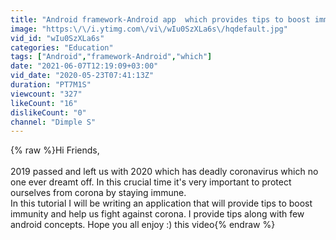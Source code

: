 ```yaml
---
title: "Android framework-Android app  which provides tips to boost immunity & fightCorona"
image: "https:\/\/i.ytimg.com\/vi\/wIu0SzXLa6s\/hqdefault.jpg"
vid_id: "wIu0SzXLa6s"
categories: "Education"
tags: ["Android","framework-Android","which"]
date: "2021-06-07T12:19:09+03:00"
vid_date: "2020-05-23T07:41:13Z"
duration: "PT7M1S"
viewcount: "327"
likeCount: "16"
dislikeCount: "0"
channel: "Dimple S"
---
```

{% raw %}Hi Friends,<br /><br />2019 passed and left us with 2020 which has deadly coronavirus which no one ever dreamt off. In this crucial time it's very important to protect ourselves from corona by staying immune. <br />In this tutorial I will be writing an application that will provide tips to boost immunity and help us fight against corona. I provide tips along with few android concepts. Hope you all enjoy :) this video{% endraw %}

